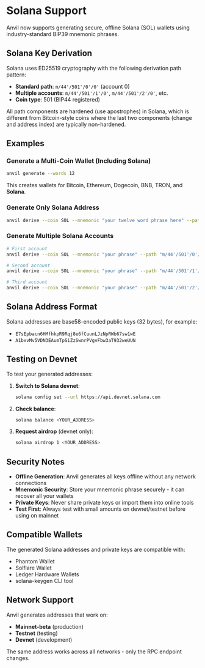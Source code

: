 # Solana Support

Anvil now supports generating secure, offline Solana (SOL) wallets using industry-standard BIP39 mnemonic phrases.

## Solana Key Derivation

Solana uses ED25519 cryptography with the following derivation path pattern:

- **Standard path**: `m/44'/501'/0'/0'` (account 0)
- **Multiple accounts**: `m/44'/501'/1'/0'`, `m/44'/501'/2'/0'`, etc.
- **Coin type**: 501 (BIP44 registered)

All path components are hardened (use apostrophes) in Solana, which is different from Bitcoin-style coins where the last two components (change and address index) are typically non-hardened.

## Examples

### Generate a Multi-Coin Wallet (Including Solana)

```bash
anvil generate --words 12
```

This creates wallets for Bitcoin, Ethereum, Dogecoin, BNB, TRON, and **Solana**.

### Generate Only Solana Address

```bash
anvil derive --coin SOL --mnemonic "your twelve word phrase here" --path "m/44'/501'/0'/0'"
```

### Generate Multiple Solana Accounts

```bash
# First account
anvil derive --coin SOL --mnemonic "your phrase" --path "m/44'/501'/0'/0'"

# Second account  
anvil derive --coin SOL --mnemonic "your phrase" --path "m/44'/501'/1'/0'"

# Third account
anvil derive --coin SOL --mnemonic "your phrase" --path "m/44'/501'/2'/0'"
```

## Solana Address Format

Solana addresses are base58-encoded public keys (32 bytes), for example:
- `E7sEpbacn6HMfhkpR9Rqj8e6fCuunLJzNpRWb67sw1wE`
- `A1bxvMv5VDN3EAumTpSiZzSwnrPVgvFbw3aT932weUUN`

## Testing on Devnet

To test your generated addresses:

1. **Switch to Solana devnet**:
   ```bash
   solana config set --url https://api.devnet.solana.com
   ```

2. **Check balance**:
   ```bash
   solana balance <YOUR_ADDRESS>
   ```

3. **Request airdrop** (devnet only):
   ```bash
   solana airdrop 1 <YOUR_ADDRESS>
   ```

## Security Notes

- **Offline Generation**: Anvil generates all keys offline without any network connections
- **Mnemonic Security**: Store your mnemonic phrase securely - it can recover all your wallets
- **Private Keys**: Never share private keys or import them into online tools
- **Test First**: Always test with small amounts on devnet/testnet before using on mainnet

## Compatible Wallets

The generated Solana addresses and private keys are compatible with:
- Phantom Wallet
- Solflare Wallet
- Ledger Hardware Wallets
- solana-keygen CLI tool

## Network Support

Anvil generates addresses that work on:
- **Mainnet-beta** (production)
- **Testnet** (testing)
- **Devnet** (development)

The same address works across all networks - only the RPC endpoint changes.
